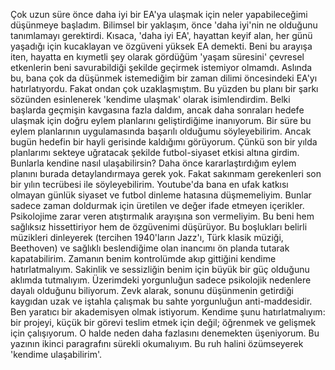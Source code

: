 Çok uzun süre önce daha iyi bir EA'ya ulaşmak için neler yapabileceğimi düşünmeye başladım. Bilimsel bir yaklaşım, önce 'daha iyi'nin ne olduğunu tanımlamayı gerektirdi. Kısaca, 'daha iyi EA', hayattan keyif alan, her günü yaşadığı için kucaklayan ve özgüveni yüksek EA demekti. Beni bu arayışa iten, hayatta en kıymetli şey olarak gördüğüm 'yaşam süresini' çevresel etkenlerin beni savurabildiği şekilde geçirmek istemiyor olmamdı. Aslında bu, bana çok da düşünmek istemediğim bir zaman dilimi öncesindeki EA'yı hatırlatıyordu. Fakat ondan çok uzaklaşmıştım. Bu yüzden bu planı bir şarkı sözünden esinlenerek 'kendime ulaşmak' olarak isimlendirdim. Belki başlarda geçmişin kavgasına fazla daldım, ancak daha sonraları hedefe ulaşmak için doğru eylem planlarını geliştirdiğime inanıyorum. Bir süre bu eylem planlarının uygulamasında başarılı olduğumu söyleyebilirim.
Ancak bugün hedefin bir hayli gerisinde kaldığımı görüyorum. Çünkü son bir yılda planlarımı sekteye uğratacak şekilde futbol-siyaset etkisi altına girdim. Bunlarla kendine nasıl ulaşabilirsin? Daha önce kararlaştırdığım eylem planını burada detaylandırmaya gerek yok. Fakat sakınmam gerekenleri son bir yılın tecrübesi ile söyleyebilirim. Youtube'da bana en ufak katkısı olmayan günlük siyaset ve futbol dinleme hatasına düşmemeliyim. Bunlar sadece zaman doldurmak için üretilen ve değer ifade etmeyen içerikler. Psikolojime zarar veren atıştırmalık arayışına son vermeliyim. Bu beni hem sağlıksız hissettiriyor hem de özgüvenimi düşürüyor. Bu boşlukları belirli müzikleri dinleyerek (tercihen 1940'ların Jazz'ı, Türk klasik müziği, Beethoven) ve sağlıklı beslendiğime olan inancımı ön planda tutarak kapatabilirim. Zamanın benim kontrolümde akıp gittiğini kendime hatırlatmalıyım. Sakinlik ve sessizliğin benim için büyük bir güç olduğunu aklımda tutmalıyım. Üzerimdeki yorgunluğun sadece psikolojik nedenlere dayalı olduğunu biliyorum. Zevk alarak, sonunu düşünmenin getirdiği kaygıdan uzak ve iştahla çalışmak bu sahte yorgunluğun anti-maddesidir. Ben yaratıcı bir akademisyen olmak istiyorum. Kendime şunu hatırlatmalıyım: bir projeyi, küçük bir görevi teslim etmek için değil; öğrenmek ve gelişmek için çalışıyorum. O halde neden daha fazlasını denemekten üşeniyorum.
Bu yazının ikinci paragrafını sürekli okumalıyım. Bu ruh halini özümseyerek 'kendime ulaşabilirim'.

